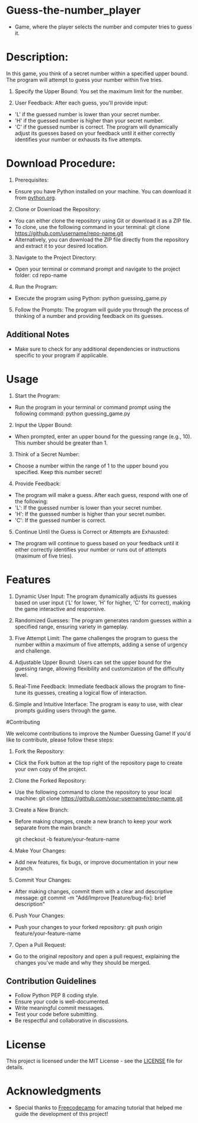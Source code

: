# Guess-the-number_player

- Game, where the player selects the number and computer tries to guess it.

# Description:

In this game, you think of a secret number within a specified upper bound. The program will attempt to guess your number within five tries.

1. Specify the Upper Bound: You set the maximum limit for the number.
   
2. User Feedback: After each guess, you'll provide input:

- 'L' if the guessed number is lower than your secret number.
- 'H' if the guessed number is higher than your secret number.
- 'C' if the guessed number is correct.
The program will dynamically adjust its guesses based on your feedback until it either correctly identifies your number or exhausts its five attempts.

# Download Procedure:

1. Prerequisites:

- Ensure you have Python installed on your machine. You can download it from [python.org](https://www.python.org/).

2. Clone or Download the Repository:

- You can either clone the repository using Git or download it as a ZIP file.
- To clone, use the following command in your terminal:
  git clone https://github.com/username/repo-name.git
- Alternatively, you can download the ZIP file directly from the repository and extract it to your desired location.

3. Navigate to the Project Directory:

-  Open your terminal or command prompt and navigate to the project folder:
  cd repo-name

4. Run the Program:

- Execute the program using Python:
  python guessing_game.py

5. Follow the Prompts:
   The program will guide you through the process of thinking of a number and providing feedback on its guesses.

## Additional Notes
- Make sure to check for any additional dependencies or instructions specific to your program if applicable.

# Usage

1. Start the Program:

- Run the program in your terminal or command prompt using the following command:
   python guessing_game.py

2. Input the Upper Bound:

- When prompted, enter an upper bound for the guessing range (e.g., 10). This number should be greater than 1.

3. Think of a Secret Number:

- Choose a number within the range of 1 to the upper bound you specified. Keep this number secret!

4. Provide Feedback:

- The program will make a guess. After each guess, respond with one of the following:
- 'L': If the guessed number is lower than your secret number.
- 'H': If the guessed number is higher than your secret number.
- 'C': If the guessed number is correct.

5. Continue Until the Guess is Correct or Attempts are Exhausted:
- The program will continue to guess based on your feedback until it either correctly identifies your number or runs out of attempts (maximum of five tries).

# Features

1. Dynamic User Input: The program dynamically adjusts its guesses based on user input ('L' for lower, 'H' for higher, 'C' for correct), making the game interactive and responsive.

2. Randomized Guesses: The program generates random guesses within a specified range, ensuring variety in gameplay.

3. Five Attempt Limit: The game challenges the program to guess the number within a maximum of five attempts, adding a sense of urgency and challenge.

4. Adjustable Upper Bound: Users can set the upper bound for the guessing range, allowing flexibility and customization of the difficulty level.

5. Real-Time Feedback: Immediate feedback allows the program to fine-tune its guesses, creating a logical flow of interaction.

6. Simple and Intuitive Interface: The program is easy to use, with clear prompts guiding users through the game.

#Contributing

We welcome contributions to improve the Number Guessing Game! If you'd like to contribute, please follow these steps:

1. Fork the Repository:

- Click the Fork button at the top right of the repository page to create your own copy of the project.

2. Clone the Forked Repository:

- Use the following command to clone the repository to your local machine:
  git clone https://github.com/your-username/repo-name.git

3. Create a New Branch:

- Before making changes, create a new branch to keep your work separate from the main branch:

  git checkout -b feature/your-feature-name

4. Make Your Changes:

- Add new features, fix bugs, or improve documentation in your new branch.

5. Commit Your Changes:

- After making changes, commit them with a clear and descriptive message:
  git commit -m "Add/Improve [feature/bug-fix]: brief description"

6. Push Your Changes:

- Push your changes to your forked repository:
  git push origin feature/your-feature-name

7. Open a Pull Request:

- Go to the original repository and open a pull request, explaining the changes you've made and why they should be merged.

## Contribution Guidelines

- Follow Python PEP 8 coding style.
- Ensure your code is well-documented.
- Write meaningful commit messages.
- Test your code before submitting.
- Be respectful and collaborative in discussions.

# License
This project is licensed under the MIT License - see the [LICENSE](License.md) file for details.

# Acknowledgments
- Special thanks to [Freecodecamp](https://www.youtube.com/watch?v=8ext9G7xspg&t=443s) for amazing tutorial that helped me guide the development of this project!
